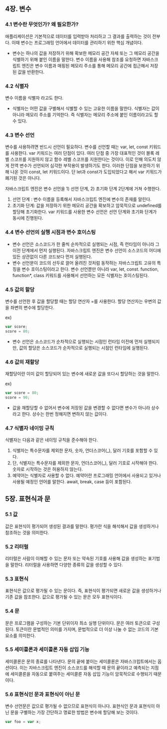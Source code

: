 ## 4장. 변수

### 4.1 변수란 무엇인가? 왜 필요한가?

애플리케이션은 기본적으로 데이터를 입력받아 처리하고 그 결과를 출력하는 것이 전부다. 이때 변수는 프로그래밍 언어에서 데이터를 관리하기 위한 핵심 개념이다.
- 변수는 하나의 값을 저장하기 위해 확보한 메모리 공간 자체 또는 그 메모리 공간을 식별하기 위해 붙인 이름을 말한다. 
변수 이름을 사용해 참조를 요청하면 자바스크립트 엔진은 변수 이름과 매핑된 메모리 주소를 통해 메모리 공간에 접근해서 저장된 값을 반환한다. 

### 4.2 식별자

변수 이름을 식별자 라고도 한다.
- 식별자는 어떤 값을 구별해서 식별할 수 있는 고유한 이름을 말한다. 
식별자는 값이 아니라 메모리 주소를 기억한다. 즉 식별자는 메모리 주소에 붙인 이름이라고도 할 수 있다. 

### 4.3 변수 선언

변수를 사용하려면 반드시 선언이 필요하다. 변수를 선언할 때는 var, let, const 키워드를 사용한다.
var 키워드는 여러 단점이 있다. 여러 단점 중 가장 대표적인 것이 블록 레벨 스코프를 지원하지 않고 함수 레벨 스코프를 지원한다는 것이다. 이로 인해 의도치 않게 전역 변수가 선언되어 심각한 부작용이 발생하기도 한다. 이러한 단점을 보완하기 위해 나온 것이 const, let 키워드이다. 단 let과 const가 도입되었다고 해서 var 키워드가 폐기된 것은 아니다.

자바스크립트 엔진은 변수 선언을 1) 선언 단계, 2) 초기화 단계 2단계에 거쳐 수행한다.
1) 선언 단계 : 변수 이름을 등록해서 자바스크립트 엔진에 변수의 존재를 알린다.
2) 초기화 단계: 값을 저장하기 위한 메모리 공간을 확보하고 암묵적으로 undefined를 할당해 초기화한다.
var 키워드를 사용한 변수 선언은 선언 단계와 초기화 단계가 동시에 진행된다.

### 4.4 변수 선언의 실행 시점과 변수 호이스팅

- 변수 선언은 소스코드가 한 줄씩 순차적으로 실행되는 시점, 즉 런타임이 아니라 그 이전 단계에서 먼저 실행된다.
자바스크립트 엔진은 변수 선언이 소스코드의 어디에 있든 상관없이 다른 코드보다 먼저 실행된다. 
- 변수 선언문이 코드의 선두로 끌어 올려진 것처럼 동작하는 자바스크립트 고유의 특징을 변수 호이스팅이라고 한다.
변수 선언뿐만 아니라 var, let, const. function, function*, class 키워드를 사용해서 선언하는 모든 식별자는 호이스팅된다.

### 4.5 값의 할당

변수를 선언한 후 값을 할당할 때는 할당 연산자 =를 사용한다. 할당 연산자는 우변의 값을 좌변의 변수에 할당한다.

ex) 
```js
var score;
score = 80;
```

- 변수 선언은 소스코드가 순차적으로 실행되는 시점인 런타임 이전에 먼저 실행되지만, 값의 할당은 소스코드가 순차적으로 실행되는 시점인 런타임에 실행된다.

### 4.6 값의 재할당

재할당이란 이미 값이 할당되어 있는 변수에 새로운 값을 또다시 할당하는 것을 말한다.

ex)
```js
var score = 80;
score = 90;
```

- 값을 재할당할 수 없어서 변수에 저장된 값을 변경할 수 없다면 변수가 아니라 상수라고 한다. 상수는 한번 정해지면 변하지 않는 값이다.

### 4.7 식별자 네이밍 규칙

식별자는 다음과 같은 네이밍 규칙을 준수해야 한다.
1) 식별자는 특수문자를 제외한 문자, 숫자, 언더스코어(_), 달러 기호를 포함할 수 있다.
2) 단, 식별자는 특수문자를 제외한 문자, 언더스코어(_), 달러 기호로 시작해야 한다. 숫자로 시작하는 것은 허용하지 않는다.
3) 예약어는 식별자로 사용할 수 없다. 예약어란 프로그래밍 언어에서 사용되고 있거나 사용될 예정인 언어를 말한다. await, break, case 등이 포함된다.

## 5장. 표현식과 문

### 5.1 값

값은 표현식이 평가되어 생성된 결과를 말한다.
평가란 식을 해석해서 값을 생성하거나 참조하는 것을 의미한다.

### 5.2 리터럴

리터럴은 사람이 이해할 수 있는 문자 또는 약속된 기호를 사용해 값을 생성하는 표기법을 말한다.
리터럴을 사용하면 다양한 종류의 값을 생성할 수 있다.

### 5.3 표현식

표현식은 값으로 평가될 수 있는 문이다. 즉, 표현식이 평가되면 새로운 값을 생성하거나 기존 값을 참조한다.
값으로 평가될 수 있는 문은 모두 표현식이다.

### 5.4 문

문은 프로그램을 구성하는 기본 단위이자 최소 실행 단위이다.
문은 여러 토큰으로 구성된다. 토큰이란 문법적인 의미를 가지며, 문법적으로 더 이상 나눌 수 없는 코드의 기본 요소를 의미한다.

### 5.5 세미콜론과 세미콜론 자동 삽입 기능

세미콜론은 문의 종료를 나타낸다.
문의 끝에 붙이는 세미콜론은 자바스크립트에서는 옵션이다. 이는 자바스크립트 엔진이 소스코드를 해석할 때 문의 끝이라고 예측되는 지점에 세미콜론을 자동으로 붙여주는 세미콜론 자동 삽입 기능이 암묵적으로 수행되기 때문이다.

### 5.6 표현식인 문과 표현식이 아닌 문

변수 선언문은 값으로 평가될 수 없으므로 표현식이 아니다.
표현식인 문과 표현식이 아닌 문을 구별하는 가장 간단하고 명료한 방법은 변수에 할당해 보는 것이다.

```js
var foo = var x;
```
